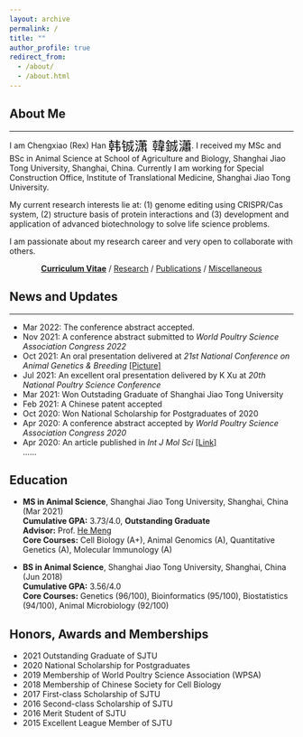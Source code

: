 ```yaml
---
layout: archive
permalink: /
title: ""
author_profile: true
redirect_from: 
  - /about/
  - /about.html
---
```

## __About Me__  
---
I am Chengxiao (Rex) Han <img src="/images/rexhanname.jpg" style="height: 25px;vertical-align: middle">. I received my MSc and BSc in Animal Science at School of Agriculture and Biology, Shanghai Jiao Tong University, Shanghai, China. Currently I am working for Special Construction Office, Institute of Translational Medicine, Shanghai Jiao Tong University.  

My current research interests lie at: (1) genome editing using CRISPR/Cas system, (2) structure basis of protein interactions and (3) development and application of advanced biotechnology to solve life science problems.   

I am passionate about my research career and very open to collaborate with others. 
<center>
<a href="https://rexhancx.github.io/files/CV_Chengxiao_Han_v3_3.pdf"><b>Curriculum Vitae</b></a> / <a href="https://rexhancx.github.io/research/">Research</a> / <a href="https://rexhancx.github.io/publications/">Publications</a> / <a href="https://rexhancx.github.io/miscellaneous/">Miscellaneous</a>
</center> 

## __News and Updates__
---
* Mar 2022: The conference abstract accepted.
* Nov 2021: A conference abstract submitted to *World Poultry Science Association Congress 2022*
* Oct 2021: An oral presentation delivered at *21st National Conference on Animal Genetics & Breeding* [[Picture]](/images/OPat21NAGB.jpg)
* Jul 2021: An excellent oral presentation delivered by K Xu at *20th National Poultry Science Conference*
* Mar 2021: Won Outstading Graduate of Shanghai Jiao Tong University
* Feb 2021: A Chinese patent accepted
* Oct 2020: Won National Scholarship for Postgraduates of 2020
* Apr 2020: A conference abstract accepted by *World Poultry Science Association Congress 2020*
* Apr 2020: An article published in *Int J Mol Sci* [[Link]](https://www.mdpi.com/1422-0067/21/7/2584)  
......


## __Education__

* __MS in Animal Science__, Shanghai Jiao Tong University, Shanghai, China (Mar 2021)  
  __Cumulative GPA:__ 3.73/4.0, __Outstanding Graduate__  
  __Advisor:__ Prof. [He Meng](http://www.agri.sjtu.edu.cn/En/Data/View/2947)  
  __Core Courses:__ Cell Biology (A+), Animal Genomics (A), Quantitative Genetics (A), Molecular Immunology (A)
  
* __BS in Animal Science__, Shanghai Jiao Tong University, Shanghai, China (Jun 2018)  
  __Cumulative GPA:__ 3.56/4.0  
  __Core Courses:__ Genetics (96/100), Bioinformatics (95/100), Biostatistics (94/100), Animal Microbiology (92/100)

## __Honors, Awards and Memberships__  

- 2021 Outstanding Graduate of SJTU
- 2020 National Scholarship for Postgraduates
- 2019 Membership of World Poultry Science Association (WPSA)
- 2018 Membership of Chinese Society for Cell Biology
- 2017 First-class Scholarship of SJTU
- 2016 Second-class Scholarship of SJTU
- 2016 Merit Student of SJTU
- 2015 Excellent League Member of SJTU

